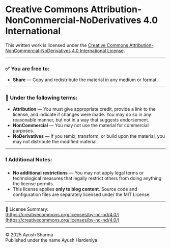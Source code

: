 # Creative Commons Attribution-NonCommercial-NoDerivatives 4.0 International

This written work is licensed under the [Creative Commons Attribution-NonCommercial-NoDerivatives 4.0 International License](https://creativecommons.org/licenses/by-nc-nd/4.0/).

---

### ✅ You are free to:
- **Share** — Copy and redistribute the material in any medium or format.

---

### 📌 Under the following terms:
- **Attribution** — You must give appropriate credit, provide a link to the license, and indicate if changes were made. You may do so in any reasonable manner, but not in a way that suggests endorsement.
- **NonCommercial** — You may not use the material for commercial purposes.
- **NoDerivatives** — If you remix, transform, or build upon the material, you may not distribute the modified material.

---

### ❗ Additional Notes:
- **No additional restrictions** — You may not apply legal terms or technological measures that legally restrict others from doing anything the license permits.
- This license applies **only to blog content**. Source code and configuration files are separately licensed under the MIT License.

---

🔗 License Summary:  
[https://creativecommons.org/licenses/by-nc-nd/4.0/](https://creativecommons.org/licenses/by-nc-nd/4.0/)

<hr>

© 2025 Ayush Sharma <br>
Published under the name Ayush Hardeniya
